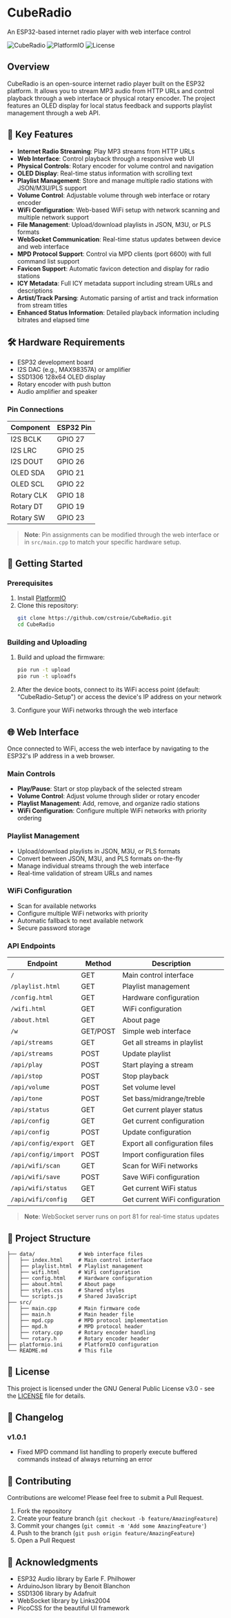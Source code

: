 # CubeRadio

An ESP32-based internet radio player with web interface control

![CubeRadio](https://img.shields.io/badge/status-active-brightgreen)
![PlatformIO](https://img.shields.io/badge/platformio-latest-blue)
![License](https://img.shields.io/badge/license-GPL--3.0-blue)

## Overview

CubeRadio is an open-source internet radio player built on the ESP32 platform. It allows you to stream MP3 audio from HTTP URLs and control playback through a web interface or physical rotary encoder. The project features an OLED display for local status feedback and supports playlist management through a web API.

## 🌟 Key Features

- **Internet Radio Streaming**: Play MP3 streams from HTTP URLs
- **Web Interface**: Control playback through a responsive web UI
- **Physical Controls**: Rotary encoder for volume control and navigation
- **OLED Display**: Real-time status information with scrolling text
- **Playlist Management**: Store and manage multiple radio stations with JSON/M3U/PLS support
- **Volume Control**: Adjustable volume through web interface or rotary encoder
- **WiFi Configuration**: Web-based WiFi setup with network scanning and multiple network support
- **File Management**: Upload/download playlists in JSON, M3U, or PLS formats
- **WebSocket Communication**: Real-time status updates between device and web interface
- **MPD Protocol Support**: Control via MPD clients (port 6600) with full command list support
- **Favicon Support**: Automatic favicon detection and display for radio stations
- **ICY Metadata**: Full ICY metadata support including stream URLs and descriptions
- **Artist/Track Parsing**: Automatic parsing of artist and track information from stream titles
- **Enhanced Status Information**: Detailed playback information including bitrates and elapsed time

## 🛠 Hardware Requirements

- ESP32 development board
- I2S DAC (e.g., MAX98357A) or amplifier
- SSD1306 128x64 OLED display
- Rotary encoder with push button
- Audio amplifier and speaker

### Pin Connections

| Component         | ESP32 Pin |
|-------------------|-----------|
| I2S BCLK          | GPIO 27   |
| I2S LRC           | GPIO 25   |
| I2S DOUT          | GPIO 26   |
| OLED SDA          | GPIO 21   |
| OLED SCL          | GPIO 22   |
| Rotary CLK        | GPIO 18   |
| Rotary DT         | GPIO 19   |
| Rotary SW         | GPIO 23   |

> **Note**: Pin assignments can be modified through the web interface or in `src/main.cpp` to match your specific hardware setup.

## 🚀 Getting Started

### Prerequisites

1. Install [PlatformIO](https://platformio.org/)
2. Clone this repository:
   ```bash
   git clone https://github.com/cstroie/CubeRadio.git
   cd CubeRadio
   ```

### Building and Uploading

1. Build and upload the firmware:
   ```bash
   pio run -t upload
   pio run -t uploadfs
   ```

2. After the device boots, connect to its WiFi access point (default: "CubeRadio-Setup") or access the device's IP address on your network

3. Configure your WiFi networks through the web interface

## 🌐 Web Interface

Once connected to WiFi, access the web interface by navigating to the ESP32's IP address in a web browser.

### Main Controls
- **Play/Pause**: Start or stop playback of the selected stream
- **Volume Control**: Adjust volume through slider or rotary encoder
- **Playlist Management**: Add, remove, and organize radio stations
- **WiFi Configuration**: Configure multiple WiFi networks with priority ordering

### Playlist Management
- Upload/download playlists in JSON, M3U, or PLS formats
- Convert between JSON, M3U, and PLS formats on-the-fly
- Manage individual streams through the web interface
- Real-time validation of stream URLs and names

### WiFi Configuration
- Scan for available networks
- Configure multiple WiFi networks with priority
- Automatic fallback to next available network
- Secure password storage

### API Endpoints

| Endpoint                  | Method | Description                           |
|---------------------------|--------|---------------------------------------|
| `/`                       | GET    | Main control interface                |
| `/playlist.html`          | GET    | Playlist management                   |
| `/config.html`            | GET    | Hardware configuration                |
| `/wifi.html`              | GET    | WiFi configuration                    |
| `/about.html`             | GET    | About page                            |
| `/w`                      | GET/POST | Simple web interface                |
| `/api/streams`            | GET    | Get all streams in playlist           |
| `/api/streams`            | POST   | Update playlist                       |
| `/api/play`               | POST   | Start playing a stream                |
| `/api/stop`               | POST   | Stop playback                         |
| `/api/volume`             | POST   | Set volume level                      |
| `/api/tone`               | POST   | Set bass/midrange/treble              |
| `/api/status`             | GET    | Get current player status             |
| `/api/config`             | GET    | Get current configuration             |
| `/api/config`             | POST   | Update configuration                  |
| `/api/config/export`      | GET    | Export all configuration files        |
| `/api/config/import`      | POST   | Import configuration files            |
| `/api/wifi/scan`          | GET    | Scan for WiFi networks                |
| `/api/wifi/save`          | POST   | Save WiFi configuration               |
| `/api/wifi/status`        | GET    | Get current WiFi status               |
| `/api/wifi/config`        | GET    | Get current WiFi configuration        |

> **Note**: WebSocket server runs on port 81 for real-time status updates

## 📁 Project Structure

```
├── data/              # Web interface files
│   ├── index.html     # Main control interface
│   ├── playlist.html  # Playlist management
│   ├── wifi.html      # WiFi configuration
│   ├── config.html    # Hardware configuration
│   ├── about.html     # About page
│   ├── styles.css     # Shared styles
│   └── scripts.js     # Shared JavaScript
├── src/
│   ├── main.cpp       # Main firmware code
│   ├── main.h         # Main header file
│   ├── mpd.cpp        # MPD protocol implementation
│   ├── mpd.h          # MPD protocol header
│   ├── rotary.cpp     # Rotary encoder handling
│   └── rotary.h       # Rotary encoder header
├── platformio.ini     # PlatformIO configuration
└── README.md          # This file
```

## 📜 License

This project is licensed under the GNU General Public License v3.0 - see the [LICENSE](LICENSE) file for details.

## 📝 Changelog

### v1.0.1
- Fixed MPD command list handling to properly execute buffered commands instead of always returning an error

## 🤝 Contributing

Contributions are welcome! Please feel free to submit a Pull Request.

1. Fork the repository
2. Create your feature branch (`git checkout -b feature/AmazingFeature`)
3. Commit your changes (`git commit -m 'Add some AmazingFeature'`)
4. Push to the branch (`git push origin feature/AmazingFeature`)
5. Open a Pull Request

## 🙏 Acknowledgments

- ESP32 Audio library by Earle F. Philhower
- ArduinoJson library by Benoit Blanchon
- SSD1306 library by Adafruit
- WebSocket library by Links2004
- PicoCSS for the beautiful UI framework
